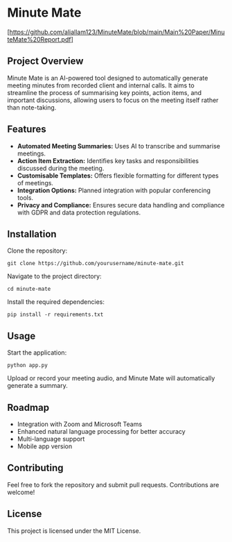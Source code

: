 # Minute Mate

[https://github.com/aliallam123/MinuteMate/blob/main/Main%20Paper/MinuteMate%20Report.pdf]

## Project Overview
Minute Mate is an AI-powered tool designed to automatically generate meeting minutes from recorded client and internal calls. It aims to streamline the process of summarising key points, action items, and important discussions, allowing users to focus on the meeting itself rather than note-taking.

## Features
- **Automated Meeting Summaries:** Uses AI to transcribe and summarise meetings.
- **Action Item Extraction:** Identifies key tasks and responsibilities discussed during the meeting.
- **Customisable Templates:** Offers flexible formatting for different types of meetings.
- **Integration Options:** Planned integration with popular conferencing tools.
- **Privacy and Compliance:** Ensures secure data handling and compliance with GDPR and data protection regulations.

## Installation
Clone the repository:
```
git clone https://github.com/yourusername/minute-mate.git
```
Navigate to the project directory:
```
cd minute-mate
```
Install the required dependencies:
```
pip install -r requirements.txt
```

## Usage
Start the application:
```
python app.py
```
Upload or record your meeting audio, and Minute Mate will automatically generate a summary.

## Roadmap
- Integration with Zoom and Microsoft Teams
- Enhanced natural language processing for better accuracy
- Multi-language support
- Mobile app version

## Contributing
Feel free to fork the repository and submit pull requests. Contributions are welcome!

## License
This project is licensed under the MIT License.

